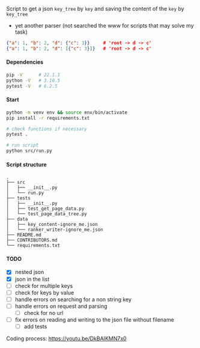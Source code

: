 Script to get a json `key_tree` by `key` and saving the content of the `key` by `key_tree`
- yet another parser (not searched the www for scripts that may solve my task)
```json
{"a": 1, "b": 2, "d": {"c": 3}}		# 'root -> d -> c'
{"a": 1, "b": 2, "d": [{"c": 3}]}	# 'root -> d -> c'
```

#### Dependencies
```bash
pip -V		# 22.1.1
python -V	# 3.10.5
pytest -V	# 6.2.5
```

#### Start
```bash
python -m venv env && source env/bin/activate
pip install -r requirements.txt

# check functions if necessary
pytest .

# run script
python src/run.py
```

#### Script structure
```
.
├── src
│   ├── __init__.py
│   └── run.py
├── tests
│   ├── __init__.py
│   ├── test_get_page_data.py
│   └── test_page_data_tree.py
├── data
│   ├── key_content-ignore_me.json
│   └── ranker_writer-ignore_me.json
├── README.md
├── CONTRIBUTORS.md
└── requirements.txt
```

#### TODO
- [x] nested json
- [x] json in the list
- [ ] check for multiple keys
- [ ] check for keys by value
- [ ] handle errors on searching for a non string key
- [ ] handle errors on request and parsing
	- [ ] check for no url
- [ ] fix errors on reading and writing to the json file without filename
	- [ ] add tests

Coding process: https://youtu.be/DkBAIKMN7x0
